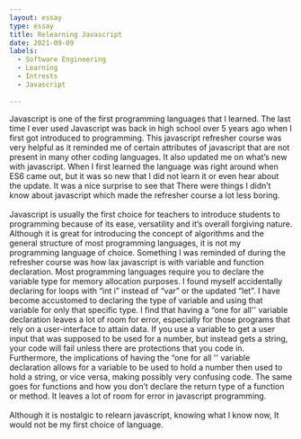 ```yaml
---
layout: essay
type: essay
title: Relearning Javascript
date: 2021-09-09
labels:
  - Software Engineering
  - Learning
  - Intrests
  - Javascript
  
---
```

 
Javascript is one of the first programming languages that I learned. The last time I ever used Javascript was back in high school over 5 years ago when I first got introduced to programming. This javascript refresher course was very helpful as it reminded me of certain attributes of javascript that are not present in many other coding languages. It also updated me on what’s new with javascript. When I first learned the language was right around when ES6 came out, but it was so new that I did not learn it or even hear about the update. It was a nice surprise to see that There were things I didn’t know about javascript which made the refresher course a lot less boring.
<br /><br />
Javascript is usually the first choice for teachers to introduce students to programming because of its ease, versatility and it’s overall forgiving nature. Although it is great for introducing the concept of algorithms and the general structure of most programming languages, it is not my programming language of choice. Something I was reminded of during the refresher course was how lax javascript is with variable and function declaration. Most programming languages require you to declare the variable type for memory allocation purposes. I found myself accidentally declaring for loops with “int i” instead of “var” or the updated “let”. I have become accustomed to declaring the type of variable and using that variable for only that specific type. I find that having a “one for all'' variable declaration leaves a lot of room for error, especially for those programs that rely on a user-interface to attain data. If you use a variable to get a user input that was supposed to be used for a number, but instead gets a string, your code will fail unless there are protections that you code in. Furthermore, the implications of having the “one for all '' variable declaration allows for a variable to be used to hold a number then used to hold a string, or vice versa, making possibly very confusing code. The same goes for functions and how you don’t declare the return type of a function or method. It leaves a lot of room for error in javascript programming.
<br /><br />
Although it is nostalgic to relearn javascript, knowing what I know now, It would not be my first choice of language.
